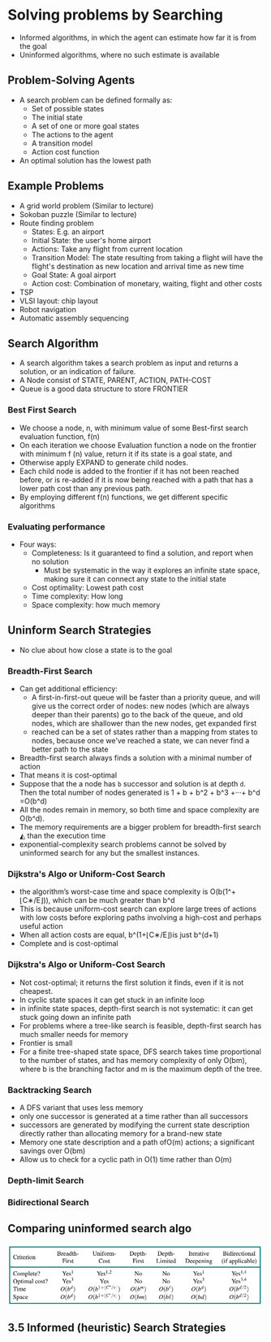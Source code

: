 # Solving problems by Searching

- Informed algorithms, in which the agent can estimate how far it is from the goal
- Uninformed algorithms, where no such estimate is available

## Problem-Solving Agents

- A search problem can be defined formally as:
  - Set of possible states
  - The initial state
  - A set of one or more goal states
  - The actions to the agent
  - A transition model
  - Action cost function
- An optimal solution has the lowest path

## Example Problems

- A grid world problem (Similar to lecture)
- Sokoban puzzle (Similar to lecture)
- Route finding problem
  - States: E.g. an airport
  - Initial State: the user's home airport
  - Actions: Take any flight from current location
  - Transition Model: The state resulting from taking a flight will have the flight's destination as new location and arrival time as new time
  - Goal State: A goal airport
  - Action cost: Combination of monetary, waiting, flight and other costs
- TSP
- VLSI layout: chip layout
- Robot navigation
- Automatic assembly sequencing

## Search Algorithm

- A search algorithm takes a search problem as input and returns a solution, or an indication of failure.
- A Node consist of STATE, PARENT, ACTION, PATH-COST
- Queue is a good data structure to store FRONTIER

### Best First Search
  - We choose a node, n, with minimum value of some Best-first search
    evaluation function, f(n)
  - On each iteration we choose Evaluation function a node on the frontier with minimum f (n) value, return it if its state is a goal state, and 
  - Otherwise apply EXPAND to generate child nodes.
  - Each child node is added to the frontier if it has not been reached before, or is re-added if it is now being reached with a path that has a lower path cost than any previous path.
  - By employing different f(n) functions, we get different specific algorithms

### Evaluating performance
- Four ways:
  - Completeness: Is it guaranteed to find a solution, and report when no solution
    - Must be systematic in the way it explores an infinite state space, making sure it can connect any state to the initial state
  - Cost optimality: Lowest path cost
  - Time complexity: How long
  - Space complexity: how much memory

## Uninform Search Strategies
- No clue about how close a state is to the goal

### Breadth-First Search
- Can get additional efficiency:
  - A first-in-first-out queue will be faster than a priority queue, and will give us the correct order of nodes: new nodes (which are always deeper than their parents) go to the back of the queue, and old nodes, which are shallower than the new nodes, get expanded first
  - reached can be a set of states rather than a mapping from states to nodes, because once we’ve reached a state,
    we can never find a better path to the state
- Breadth-first search always finds a solution with a minimal number of action
- That means it is cost-optimal
- Suppose that the a node has `b` successor and solution is at depth `d`. Then the total number of nodes generated is
  1 + b + b^2 + b^3  +···+ b^d =O(b^d)
- All the nodes remain in memory, so both time and space complexity are O(b^d).
- The memory requirements are a bigger problem for breadth-first search ◭
  than the execution time
- exponential-complexity search problems cannot be solved by uninformed search for any but the smallest instances.

### Dijkstra's Algo or Uniform-Cost Search
- the algorithm’s worst-case time and space complexity is O(b(1^+⌊C∗/E⌋)), which can be much greater
  than b^d
- This is because uniform-cost search can explore large trees of actions with low costs
  before exploring paths involving a high-cost and perhaps useful action
- When all action costs are equal, b^(1+⌊C∗/E⌋)is just b^(d+1)
- Complete and is cost-optimal

### Dijkstra's Algo or Uniform-Cost Search
- Not cost-optimal; it returns the first solution it finds, even if it is not cheapest.
- In cyclic state spaces it can get stuck in an infinite loop
- in infinite state spaces, depth-first search is not systematic: it can get stuck going down an infinite path
- For problems where a tree-like search is feasible, depth-first search has much smaller needs for memory
- Frontier is small
- For a finite tree-shaped state space, DFS search takes time proportional to the number of states, and has memory complexity of only
  O(bm), where b is the branching factor and m is the maximum depth of the tree.


### Backtracking Search
- A DFS variant that uses less memory
- only one successor is generated at a time rather than all successors
- successors are generated by modifying the current state description directly rather than allocating memory for a brand-new state
- Memory one state description and a path ofO(m) actions; a significant savings over O(bm)
- Allow us to check for a cyclic path in O(1) time rather than O(m)


### Depth-limit Search

### Bidirectional Search



## Comparing uninformed search algo
![img.png](aima/img.png)

## 3.5 Informed (heuristic) Search Strategies

## 

##

## 

##

## 

##

## 

##
